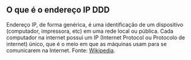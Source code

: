 ## O que é o endereço IP DDD

Endereço IP, de forma genérica, é uma identificação de um dispositivo (computador, impressora, etc) em uma rede local ou pública. Cada computador na internet possui um IP (Internet Protocol ou Protocolo de internet) único, que é o meio em que as máquinas usam para se comunicarem na Internet. Fonte: [Wikipedia](https://pt.wikipedia.org/wiki/Endereço_IP).

